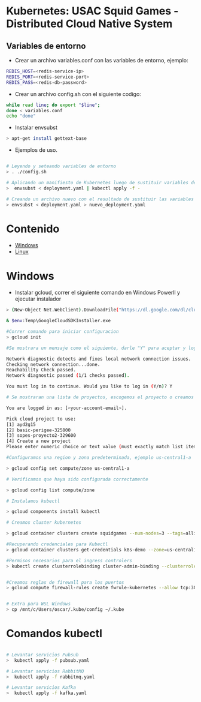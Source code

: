 # Kubernetes: USAC Squid Games - Distributed Cloud Native System


## Variables de entorno

-   Crear un archivo variables.conf con las variables de entorno, ejemplo:

```bash
REDIS_HOST=<redis-service-ip>
REDIS_PORT=<redis-service-port>
REDIS_PASS=<redis-db-password>
```

-   Crear un archivo config.sh con el siguiente codigo:

```bash
while read line; do export "$line";
done < variables.conf
echo "done"
```

- Instalar envsubst

```bash
> apt-get install gettext-base
```

- Ejemplos de uso.

```bash

# Leyendo y seteando variables de entorno
> . ./config.sh

# Aplicando un manifiesto de Kubernetes luego de sustituir variables de entorno
>  envsubst < deployment.yaml | kubectl apply -f -

# Creando un archivo nuevo con el resultado de sustituir las variables de entorno
> envsubst < deployment.yaml > nuevo_deployment.yaml
```

# Contenido
- [Windows](#windows) 
- [Linux](#linux)    

# Windows

 - Instalar gcloud, correr el siguiente comando en Windows Powerll y ejecutar instalador

 ```bash
> (New-Object Net.WebClient).DownloadFile("https://dl.google.com/dl/cloudsdk/channels/rapid/GoogleCloudSDKInstaller.exe", "$env:Temp\GoogleCloudSDKInstaller.exe")

& $env:Temp\GoogleCloudSDKInstaller.exe

#Correr comando para iniciar configuracion
> gcloud init

#Se mostrara un mensaje como el siguiente, darle "Y" para aceptar y loggearnos en gcp

Network diagnostic detects and fixes local network connection issues.
Checking network connection...done.
Reachability Check passed.
Network diagnostic passed (1/1 checks passed).

You must log in to continue. Would you like to log in (Y/n)? Y

# Se mostraran una lista de proyectos, escogemos el proyecto o creamos uno nuevo.

You are logged in as: [<your-account-email>].

Pick cloud project to use:
 [1] ayd2g15
 [2] basic-perigee-325800
 [3] sopes-proyecto2-329600
 [4] Create a new project
Please enter numeric choice or text value (must exactly match list item): 2

#Configuramos una region y zona predeterminada, ejemplo us-central1-a

> gcloud config set compute/zone us-central1-a

# Verificamos que haya sido configurada correctamente

> gcloud config list compute/zone

# Instalamos kubectl

> gcloud components install kubectl

# Creamos cluster kubernetes

> gcloud container clusters create squidgames --num-nodes=3 --tags=allin,allout --machine-type=n1-standard-2 --no-enable-network-policy

#Recuperando credenciales para Kubectl
> gcloud container clusters get-credentials k8s-demo --zone=us-central1-c

#Permisos necesarios para el ingress controlers
> kubectl create clusterrolebinding cluster-admin-binding --clusterrole cluster-admin --user $(gcloud config get-value account)  


#Creamos reglas de firewall para los puertos
> gcloud compute firewall-rules create fwrule-kubernetes --allow tcp:30000-32767 


# Extra para WSL Windows
> cp /mnt/c/Users/oscar/.kube/config ~/.kube

 ```


 # Comandos kubectl

 ```bash

# Levantar servicios Pubsub
>  kubectl apply -f pubsub.yaml

# Levantar servicios RabbitMQ
>  kubectl apply -f rabbitmq.yaml

# Levantar servicios Kafka
>  kubectl apply -f kafka.yaml

 ```